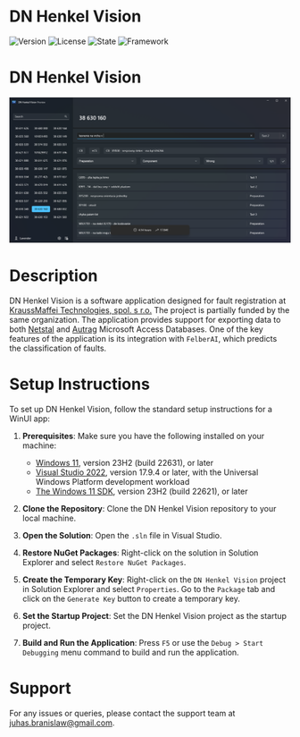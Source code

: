 # DN Henkel Vision
![Version](https://img.shields.io/badge/Version-2024.0.1-blue) ![License](https://img.shields.io/badge/License-MIT-red) ![State](https://img.shields.io/badge/Development_State-Active-green) ![Framework](https://img.shields.io/badge/Framework-Windows_App_SDK_1.5-purple)

# DN Henkel Vision
![DN Henkel Vision Editor](Readme/henkel-vision-editor.png)

# Description
DN Henkel Vision is a software application designed for fault registration at [KraussMaffei Technologies, spol. s r.o.](https://www.kraussmaffei.com/en/home) The project is partially funded by the same organization. The application provides support for exporting data to both [Netstal](https://www.netstal.com/#) and [Autrag](https://www.kraussmaffei.com/en/our-products/px-series-250-4-000-kn) Microsoft Access Databases. One of the key features of the application is its integration with `FelberAI`, which predicts the classification of faults.

# Setup Instructions
To set up DN Henkel Vision, follow the standard setup instructions for a WinUI app:

1. **Prerequisites**: Make sure you have the following installed on your machine:
    - [Windows 11](https://www.microsoft.com/software-download/windows11), version 23H2 (build 22631), or later
    - [Visual Studio 2022](https://visualstudio.microsoft.com/vs/), version 17.9.4 or later, with the Universal Windows Platform development workload
    - [The Windows 11 SDK](https://learn.microsoft.com/en-us/windows/apps/windows-app-sdk/), version 23H2 (build 22621), or later

2. **Clone the Repository**: Clone the DN Henkel Vision repository to your local machine.

3. **Open the Solution**: Open the `.sln` file in Visual Studio.

4. **Restore NuGet Packages**: Right-click on the solution in Solution Explorer and select `Restore NuGet Packages`.

5. **Create the Temporary Key**: Right-click on the `DN Henkel Vision` project in Solution Explorer and select `Properties`. Go to the `Package` tab and click on the `Generate Key` button to create a temporary key.

6. **Set the Startup Project**: Set the DN Henkel Vision project as the startup project.

7. **Build and Run the Application**: Press `F5` or use the `Debug > Start Debugging` menu command to build and run the application.

# Support
For any issues or queries, please contact the support team at juhas.branislaw@gmail.com.
